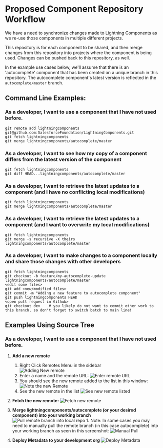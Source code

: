 # Proposed Component Repository Workflow

We have a need to synchronize changes made to Lightning Components as we re-use those components in multiple different projects.

This repository is for each component to be shared, and then merge changes from this repository into projects where the component is being used.  Changes can be pushed back to this repository, as well.

In the example use cases below, we'll assume that there is an 'autocomplete' component that has been created on a unique branch in this repository. The autocomplete component's latest version is reflected in the `autocomplete/master` branch.

## Command Line Examples:

### As a developer, I want to use a component that I have not used before.

    git remote add lightningcomponents git@github.com:SalesforceFoundation/LightningComponents.git
    git fetch lightningcomponents
    git merge lightningcomponents/autocomplete/master

### As a developer, I want to see how my copy of a component differs from the latest version of the component

    git fetch lightningcomponents
    git diff HEAD...lightningcomponents/autocomplete/master

### As a developer, I want to retrieve the latest updates to a component (and I have no conflicting local modifications)

    git fetch lightningcomponents
    git merge lightningcomponents/autocomplete/master

### As a developer, I want to retrieve the latest updates to a component (and I want to overwrite my local modifications)

    git fetch lightningcomponents
    git merge -s recursive -X theirs lightningcomponents/autocomplete/master

### As a developer, I want to make changes to a component locally and share those changes with other developers

    git fetch lightningcomponents
    git checkout -b feature/my-autocomplete-update lightningcomponents/autocomplete/master
    <edit some files>
    git add <new/modified files>
    git commit -m "Adding a new feature to autocomplete component"
    git push lightningcomponents HEAD
    <open pull request in Github>
    git checkout dev    # you likely do not want to commit other work to this branch, so don't forget to switch batch to main line!
    
## Examples Using Source Tree

### As a developer, I want to use a component that I have not used before.
1. **Add a new remote**
    1. Right Click Remotes Menu in the sidebar  
	![Adding New remote](https://cloud.githubusercontent.com/assets/4258978/21665089/73d38858-d29f-11e6-8ff1-18f714726aee.png)
    2. Enter a name and the remote URL: 
    ![Enter remote URL](https://cloud.githubusercontent.com/assets/4258978/21665128/a03b3d0a-d29f-11e6-84c4-c7174f0c8b7a.png)
    3. You should see the new remote added to the list in this window:
    ![Note the new Remote](https://cloud.githubusercontent.com/assets/4258978/21665130/a8335df8-d29f-11e6-87e3-fd009fb8464b.png)
    5. See the new remote in the list
    ![See new remote listed](https://cloud.githubusercontent.com/assets/4258978/21665136/b2b8efb8-d29f-11e6-9716-24433558675d.png)

2. **Fetch the new remote:**
    ![Fetch new remote](https://cloud.githubusercontent.com/assets/4258978/21665139/b933c732-d29f-11e6-8434-b675cc4dcc28.png)

3. **Merge lightningcomponents/autocomplete (or your desired component) into your working branch**
    ![Pull remote branch into local repo](https://cloud.githubusercontent.com/assets/4258978/21665285/8447286a-d2a0-11e6-9ba8-6b852448f9ac.png)
        1. Note: In some cases you may need to manually pull the remote branch (in this case autocomplete) into your working branch as seen in this screenshot:
        	![Manual Pull](https://cloud.githubusercontent.com/assets/4258978/21665159/e05c6c24-d29f-11e6-969b-b91fafe4a22b.png)

4. **Deploy Metadata to your development org**
    ![Deploy Metadata](https://cloud.githubusercontent.com/assets/4258978/21665205/114d5b5e-d2a0-11e6-97d2-4064253c7daa.png)
